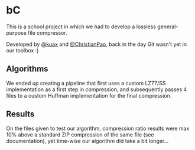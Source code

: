 # bC

This is a school project in which we had to develop a lossless general-purpose file compressor.

Developed by [@kuax](https://github.com/kuax) and [@ChristianPao](https://github.com/ChristianPao), back in the day Git wasn't yet in our toolbox :)

## Algorithms

We ended up creating a pipeline that first uses a custom LZ77/SS implementation as a first step in compression,
and subsequently passes 4 files to a custom Huffman implementation for the final compression.

## Results

On the files given to test our algorithm, compression ratio results were max 10% above a standard ZIP compression
of the same file (see documentation), yet time-wise our algorithm did take a bit longer...
